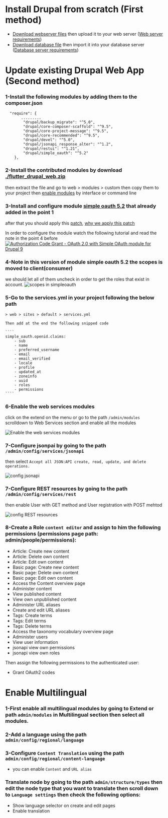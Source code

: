 # Install Drupal from scratch (First method)
* [Download webserver files](./flutter_drupal_web.zip) then upload it to your web server ([Web server requirements](https://www.drupal.org/docs/getting-started/system-requirements/web-server-requirements))
* [Download database file](./flutter_drupal_web.zip) then import it into your database server ([Database server requirements](https://www.drupal.org/docs/getting-started/system-requirements/database-server-requirements))

# Update existing Drupal Web App (Second method)
### 1-Install the following modules by adding them to the composer.json
````
  "require": {
       .........
        "drupal/backup_migrate": "^5.0",
        "drupal/core-composer-scaffold": "^9.5",
        "drupal/core-project-message": "^9.5",
        "drupal/core-recommended": "^9.5",
        "drupal/devel": "^5.0",
        "drupal/jsonapi_response_alter": "^1.2",
        "drupal/restui": "^1.21",
        "drupal/simple_oauth": "^5.2"
    },
`````
### 2-Install the contributed modules by download [./flutter_drupal_web.zip](./flutter_drupal_web.zip)
  then extract the file and go to web > modules > custom
  then copy them to your project
  then [enable modules](https://www.drupal.org/docs/extending-drupal/installing-modules) by interface or command line


### 3-Install and configure module [simple oauth 5.2](https://www.drupal.org/project/simple_oauth) that already added in the point 1
after that you should apply this [patch](https://www.drupal.org/files/issues/provide_default_scopes-2857930-2.patch), [why we apply this patch](https://www.drupal.org/project/simple_oauth/issues/3416173)

In order to configure the module watch the following tutorial and read the note in the point 4 before
 [![Authorization Code Grant - OAuth 2.0 with Simple OAuth module for Drupal 9](./screenshots/simple_oauth_tutorial.png)](https://www.youtube.com/watch?v=rAf5l_tPMzg)
     
### 4-Note in this version of module simple oauth 5.2 the scopes is moved to client(consumer)
we should let all of them uncheck in order to get the roles that exist in account.
   ![scopes in simpleoauth](./screenshots/scopes_simpleoauth.png)

### 5-Go to the services.yml in your project following the below path

    > web > sites > default > services.yml
    
    Then add at the end the following snipped code

    ````
    simple_oauth.openid.claims:
        - sub
        - name
        - preferred_username
        - email
        - email_verified
        - locale
        - profile
        - updated_at
        - zoneinfo
        - uuid
        - roles
        - permissions
    ````




### 6-Enable the web services modules
click on the extend on the menu or go to the path ```/admin/modules``` scrolldown to Web Services section and enable all the modules

  ![Enable the web services modules](./screenshots/modules_webservices.png)


### 7-Configure jsonpai by going to the path ```/admin/config/services/jsonapi```
then select ```Accept all JSON:API create, read, update, and delete operations.```

   ![config jsonapi](./screenshots/config_jsonapi.png)


### 7-Configure REST resources by going to the path ```/admin/config/services/rest```
then enable User with GET method
and User registration with POST mehtod

   ![config REST resources](./screenshots/config_restresources.png)

### 8-Create a Role ```content editor``` and assign to him the following permissions (permissions page path: admin/people/permissions):
* Article: Create new content
* Article: Delete own content
* Article: Edit own content
* Basic page: Create new content
* Basic page: Delete own content
* Basic page: Edit own content
* Access the Content overview page
* Administer content
* View published content
* View own unpublished content
* Administer URL aliases
* Create and edit URL aliases
* Tags: Create terms
* Tags: Edit terms
* Tags: Delete terms
* Access the taxonomy vocabulary overview page
* Administer users
* View user information
* jsonapi view own permissions
* jsonapi view own roles

Then assign the following permissions to the authenticated user:
 * Grant OAuth2 codes

 # Enable Multilingual
 ### 1-First enable all multilingual modules by going to Extend or path ```admin/modules```  in Multilingual section then select all modules.

 ### 2-Add a language using the path ```admin/config/regional/language```

 ### 3-Configure ```Content Translation``` using the path ```admin/config/regional/content-language```
  * you can enable ```Content``` and ```URL alias```
 
 ### Translate node by going to the path ```admin/structure/types``` then edit the node type that you want to translate then scroll down to ```Language settings``` then check the following options:
 * Show language selector on create and edit pages
 * Enable translation